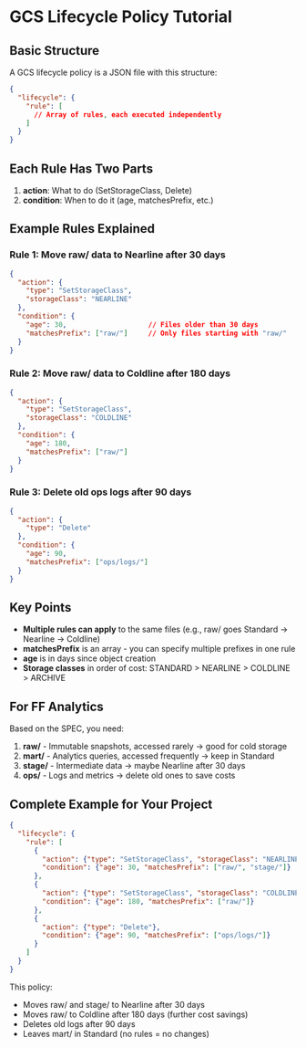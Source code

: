 # GCS Lifecycle Policy Tutorial

## Basic Structure

A GCS lifecycle policy is a JSON file with this structure:

```json
{
  "lifecycle": {
    "rule": [
      // Array of rules, each executed independently
    ]
  }
}
```

## Each Rule Has Two Parts

1. **action**: What to do (SetStorageClass, Delete)
2. **condition**: When to do it (age, matchesPrefix, etc.)

## Example Rules Explained

### Rule 1: Move raw/ data to Nearline after 30 days
```json
{
  "action": {
    "type": "SetStorageClass",
    "storageClass": "NEARLINE"
  },
  "condition": {
    "age": 30,                    // Files older than 30 days
    "matchesPrefix": ["raw/"]     // Only files starting with "raw/"
  }
}
```

### Rule 2: Move raw/ data to Coldline after 180 days
```json
{
  "action": {
    "type": "SetStorageClass",
    "storageClass": "COLDLINE"
  },
  "condition": {
    "age": 180,
    "matchesPrefix": ["raw/"]
  }
}
```

### Rule 3: Delete old ops logs after 90 days
```json
{
  "action": {
    "type": "Delete"
  },
  "condition": {
    "age": 90,
    "matchesPrefix": ["ops/logs/"]
  }
}
```

## Key Points

- **Multiple rules can apply** to the same files (e.g., raw/ goes Standard → Nearline → Coldline)
- **matchesPrefix** is an array - you can specify multiple prefixes in one rule
- **age** is in days since object creation
- **Storage classes** in order of cost: STANDARD > NEARLINE > COLDLINE > ARCHIVE

## For FF Analytics

Based on the SPEC, you need:
1. **raw/** - Immutable snapshots, accessed rarely → good for cold storage
2. **mart/** - Analytics queries, accessed frequently → keep in Standard
3. **stage/** - Intermediate data → maybe Nearline after 30 days
4. **ops/** - Logs and metrics → delete old ones to save costs

## Complete Example for Your Project

```json
{
  "lifecycle": {
    "rule": [
      {
        "action": {"type": "SetStorageClass", "storageClass": "NEARLINE"},
        "condition": {"age": 30, "matchesPrefix": ["raw/", "stage/"]}
      },
      {
        "action": {"type": "SetStorageClass", "storageClass": "COLDLINE"},
        "condition": {"age": 180, "matchesPrefix": ["raw/"]}
      },
      {
        "action": {"type": "Delete"},
        "condition": {"age": 90, "matchesPrefix": ["ops/logs/"]}
      }
    ]
  }
}
```

This policy:
- Moves raw/ and stage/ to Nearline after 30 days
- Moves raw/ to Coldline after 180 days (further cost savings)
- Deletes old logs after 90 days
- Leaves mart/ in Standard (no rules = no changes)